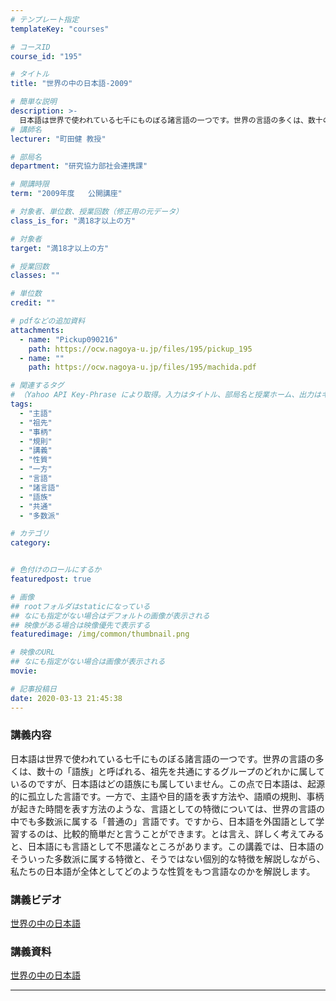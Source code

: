 ```yaml
---
# テンプレート指定
templateKey: "courses"

# コースID
course_id: "195"

# タイトル
title: "世界の中の日本語-2009"

# 簡単な説明
description: >-
  日本語は世界で使われている七千にものぼる諸言語の一つです。世界の言語の多くは、数十の「語族」と呼ばれる、祖先を共通にするグループのどれかに属しているのですが、日本語はどの語族にも属していません。この点で日本語は、起源的に孤立した言語です。一方で、主語や目的語を表す方法や、語順の規則、事柄が起きた時間を表す方法のような、言語としての特徴については、世界の言語の中でも多数派に属する「普通の」言語です。 ....
# 講師名
lecturer: "町田健 教授"

# 部局名
department: "研究協力部社会連携課"

# 開講時限
term: "2009年度	公開講座"

# 対象者、単位数、授業回数（修正用の元データ）
class_is_for: "満18才以上の方"

# 対象者
target: "満18才以上の方"

# 授業回数
classes: ""

# 単位数
credit: ""

# pdfなどの追加資料
attachments:
  - name: "Pickup090216" 
    path: https://ocw.nagoya-u.jp/files/195/pickup_195
  - name: "" 
    path: https://ocw.nagoya-u.jp/files/195/machida.pdf

# 関連するタグ
# （Yahoo API Key-Phrase により取得。入力はタイトル、部局名と授業ホーム、出力はキーフレーズ（tags））
tags:
  - "主語"
  - "祖先"
  - "事柄"
  - "規則"
  - "講義"
  - "性質"
  - "一方"
  - "言語"
  - "諸言語"
  - "語族"
  - "共通"
  - "多数派"

# カテゴリ
category:


# 色付けのロールにするか
featuredpost: true

# 画像
## rootフォルダはstaticになっている
## なにも指定がない場合はデフォルトの画像が表示される
## 映像がある場合は映像優先で表示する
featuredimage: /img/common/thumbnail.png

# 映像のURL
## なにも指定がない場合は画像が表示される
movie: 

# 記事投稿日
date: 2020-03-13 21:45:38
---
```


### 講義内容

日本語は世界で使われている七千にものぼる諸言語の一つです。世界の言語の多くは、数十の「語族」と呼ばれる、祖先を共通にするグループのどれかに属しているのですが、日本語はどの語族にも属していません。この点で日本語は、起源的に孤立した言語です。一方で、主語や目的語を表す方法や、語順の規則、事柄が起きた時間を表す方法のような、言語としての特徴については、世界の言語の中でも多数派に属する「普通の」言語です。ですから、日本語を外国語として学習するのは、比較的簡単だと言うことができます。とは言え、詳しく考えてみると、日本語にも言語として不思議なところがあります。この講義では、日本語のそういった多数派に属する特徴と、そうではない個別的な特徴を解説しながら、私たちの日本語が全体としてどのような性質をもつ言語なのかを解説します。














### 講義ビデオ

[世界の中の日本語](https://nuvideo.media.nagoya-u.ac.jp/embed/268fec44a79f3afa056d7b18bdadb73362065fca)

### 講義資料

[世界の中の日本語](https://ocw.nagoya-u.jp/files/195/machida.pdf) 











-----